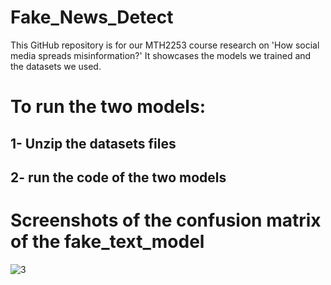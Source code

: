 # Fake_News_Detect
This GitHub repository is for our MTH2253 course research on 'How social media spreads misinformation?' It showcases the models we trained and the datasets we used.

# To run the two models:
## 1- Unzip the datasets files 
## 2- run the code of the two models

# Screenshots of the confusion matrix of the fake_text_model

![3](https://github.com/AhmedHamdiy/Fake_News_Detect/assets/111378492/c3871c6f-cd79-4a93-a001-4a5273b25917)
